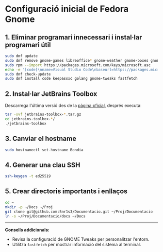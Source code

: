 # Configuració inicial de Fedora Gnome

## 1. Eliminar programari innecessari i instal·lar programari útil

```bash
sudo dnf update
sudo dnf remove gnome-games libreoffice* gnome-weather gnome-boxes gnome-contacts gnome-maps gnome-calculator gnome-calendar gnome-tour gnome-connections
sudo rpm --import https://packages.microsoft.com/keys/microsoft.asc
echo -e "[code]\nname=Visual Studio Code\nbaseurl=https://packages.microsoft.com/yumrepos/vscode\nenabled=1\nautorefresh=1\ntype=rpm-md\ngpgcheck=1\ngpgkey=https://packages.microsoft.com/keys/microsoft.asc" | sudo tee /etc/yum.repos.d/vscode.repo > /dev/null
sudo dnf check-update
sudo dnf install code keepassxc golang gnome-tweaks fastfetch
```

## 2. Instal·lar JetBrains Toolbox

Descarrega l'última versió des de la [pàgina oficial](https://www.jetbrains.com/toolbox-app/), després executa:

```bash
tar -xvf jetbrains-toolbox-*.tar.gz
cd jetbrains-toolbox-*/
./jetbrains-toolbox
```

## 3. Canviar el hostname

```bash
sudo hostnamectl set-hostname Bondia
```

## 4. Generar una clau SSH

```bash
ssh-keygen -t ed25519
```

## 5. Crear directoris importants i enllaços

```bash
cd ~
mkdir -p ~/Docs ~/Proj
git clone git@github.com:Snr1s3/Documentacio.git ~/Proj/Documentacio
ln -s ~/Proj/Documentacio/docs ~/Docs
```

---

**Consells addicionals:**
- Revisa la configuració de GNOME Tweaks per personalitzar l'entorn.
- Utilitza `fastfetch` per mostrar informació del sistema al terminal.